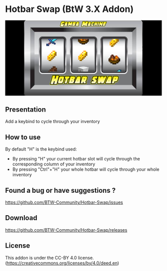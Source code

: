 # Hotbar Swap (BtW 3.X Addon)

<p align="center">
  <img src="image/Hotbar Swap addon banner.png?raw=true" alt="Addon's banner" width="800"/>
</p>

## Presentation

Add a keybind to cycle through your inventory

## How to use

By default "H" is the keybind used:
- By pressing "H" your current hotbar slot will cycle through the corresponding column of your inventory
- By pressing "Ctrl"+"H" your whole hotbar will cycle through your whole inventory

## Found a bug or have suggestions ?

https://github.com/BTW-Community/Hotbar-Swap/issues

## Download

https://github.com/BTW-Community/Hotbar-Swap/releases

## License

This addon is under the CC-BY 4.0 license.
(https://creativecommons.org/licenses/by/4.0/deed.en)
